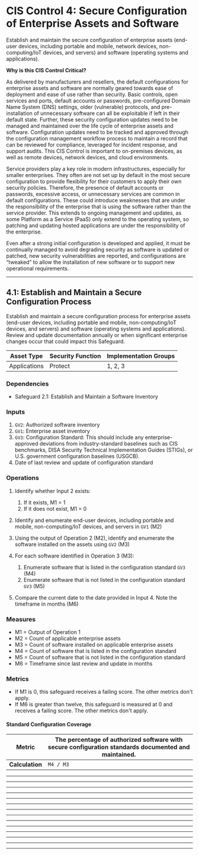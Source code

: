 # CIS Control 4: Secure Configuration of Enterprise Assets and Software

Establish and maintain the secure configuration of enterprise assets (end-user devices, including portable and mobile, network devices, non-computing/IoT devices, and servers) and software (operating systems and applications).

**Why is this CIS Control Critical?**

As delivered by manufacturers and resellers, the default configurations for enterprise assets and software are normally geared towards ease of deployment and ease of use rather than security. Basic controls, open services and ports, default accounts or passwords, pre-configured Domain Name System (DNS) settings, older (vulnerable) protocols, and pre-installation of unnecessary software can all be exploitable if left in their default state. Further, these security configuration updates need to be managed and maintained over the life cycle of enterprise assets and software. Configuration updates need to be tracked and approved through the configuration management workflow process to maintain a record that can be reviewed for compliance, leveraged for incident response, and support audits. This CIS Control is important to on-premises devices, as well as remote devices, network devices, and cloud environments.

Service providers play a key role in modern infrastructures, especially for smaller enterprises. They often are not set up by default in the most secure configuration to provide flexibility for their customers to apply their own security policies. Therefore, the presence of default accounts or passwords, excessive access, or unnecessary services are common in default configurations. These could introduce weaknesses that are under the responsibility of the enterprise that is using the software rather than the service provider. This extends to ongoing management and updates, as some Platform as a Service (PaaS) only extend to the operating system, so patching and updating hosted applications are under the responsibility of the enterprise.

Even after a strong initial configuration is developed and applied, it must be continually managed to avoid degrading security as software is updated or patched, new security vulnerabilities are reported, and configurations are “tweaked” to allow the installation of new software or to support new operational requirements.

-------------------------------------------------------------------------
## 4.1: Establish and Maintain a Secure Configuration Process

Establish and maintain a secure configuration process for enterprise assets (end-user devices, including portable and mobile, non-computing/IoT devices, and servers) and software (operating systems and applications). Review and update documentation annually or when significant enterprise changes occur that could impact this Safeguard.

| Asset Type | Security Function | Implementation Groups |
|------------|-------------------|-----------------------|
| Applications | Protect | 1, 2, 3 |

### Dependencies

- Safeguard 2.1: Establish and Maintain a Software Inventory

### Inputs

1. `GV2`: Authorized software inventory
2. `GV1`: Enterprise asset inventory
3. `GV3`: Configuration Standard: This should include any enterprise-approved deviations from industry-standard baselines such as CIS benchmarks, DISA Security Technical Implementation Guides (STIGs), or U.S. government configuration baselines (USGCB).
4. Date of last review and update of configuration standard

### Operations

1. Identify whether Input 2 exists:

    1. If it exists, M1 = 1
    2. If it does not exist, M1 = 0

2. Identify and enumerate end-user devices, including portable and mobile, non-computing/IoT devices, and servers in `GV1` (M2)

3. Using the output of Operation 2 (M2), identify and enumerate the software installed on the assets using `GV2` (M3)

4. For each software identified in Operation 3 (M3):

    1. Enumerate software that is listed in the configuration standard `GV3` (M4)
    2. Enumerate software that is not listed in the configuration standard `GV3` (M5)

5. Compare the current date to the date provided in Input 4. Note the timeframe in months (M6)

### Measures

-   M1 = Output of Operation 1
-   M2 = Count of applicable enterprise assets
-   M3 = Count of software installed on applicable enterprise assets
-   M4 = Count of software that is listed in the configuration standard
-   M5 = Count of software that is not listed in the configuration
    standard
-   M6 = Timeframe since last review and update in months

### Metrics

- If M1 is 0, this safeguard receives a failing score. The other metrics don't apply.
- If M6 is greater than twelve, this safeguard is measured at 0 and receives a failing score. The other metrics don't apply.

#### Standard Configuration Coverage

| **Metric**      | The percentage of authorized software with secure configuration standards documented and maintained. |
|-----------------|----------------------------------------------------------------------------------------------------|
| **Calculation** | `M4 / M3`                                                                                          |

-------------------------------------------------------------------------
-------------------------------------------------------------------------
-------------------------------------------------------------------------
-------------------------------------------------------------------------
-------------------------------------------------------------------------
-------------------------------------------------------------------------
-------------------------------------------------------------------------
-------------------------------------------------------------------------
-------------------------------------------------------------------------
-------------------------------------------------------------------------
-------------------------------------------------------------------------
-------------------------------------------------------------------------
-------------------------------------------------------------------------
-------------------------------------------------------------------------
